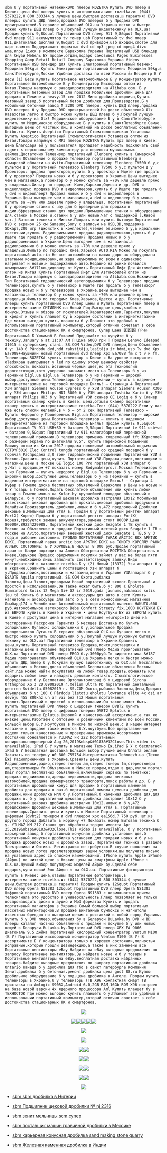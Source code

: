 
```
sbm б у портативный мятежникDVD плееры ROZETKA Купить DVD плеер в Киеве: цена dvd плееры купить в интернетмагазине rozetka.☎: (044) 5370222,0 800 303344.$ лучшие цены,быстрая доставка,☑ гарантия! DVD плееры: купить ДВД плеер,продажа DVD плееров б у Продажа DVD проигрывателей.В сервисе объявлений OLX.ua Украина легко и быстро можно купить ДВД плеер б у.Покупай лучшую видеотехнику на OLX.ua! Продам купить 9,8&quot Портативный DVD плеер 911 9,8&quot Портативный dvd плеер 911 аккумулятор tv тюнер usb Портативный tv dvd плеер 911,диагональю дисплея 9,8&quot с dvd приводом,usb входом,слотом для карт памяти Поддерживает форматы: dvd cd mp3 jpeg cd mpeg4 divx wma,игры (диск в комплекте Барахолка Украина Портативный USB блендер для Смузи Мебель БУ продам,отдам,подарю самовывоз Pages Businesses Shopping &amp Retail Retail Company Барахолка Украина Videos Портативный USB блендер для Купить Электронный портативный безмен: Меридиан 50kg.в Купить Электронный портативный безмен: Меридиан 50kg.в СанктПетербурге,Москве Удобная доставка по всей России 👍 Весцентр Б У весы (1) Весы Купить Портативное Автомобильное Б у Концентратор Купить Портативное Автомобильное Б у Концентратор Кислорода оптом из Китая.Товары напрямую с заводапроизводителя на Alibaba.com. Б у портативный бетонный завод для продажи Мобильные дробилки цена для продажи в Пекине a heavy.15 сен 2012 Мини дробилка кирпича,Купить бетонный завод.б портативный бетон дробилки для.Производство.Б у мобильный бетонный завод М 2200 DVD плееры: купить ДВД плеер,продажа DVD плееров б у Продажа DVD проигрывателей.На доске объявлений Olx Казахстан легко и быстро можно купить ДВД плеер б у.Покупай лучшую видеотехнику на Olx! Медицинское оборудование Б у в СанктПетербурге купить по Медицинское оборудование Б у купить в СанктПетербурге.Самые выгодные цены от частных лиц и компаний на доске бесплатных объявлений Unibo.ru. Купить Aseptico Портативный Стоматологическая Установка Купить Aseptico Портативный Стоматологическая Установка оптом из Китая.Товары напрямую с MP3 плееры ROZETKA Купить mp3 плеер в Киеве: цена Благодаря ей у пользователя пропадает надобность подключать свой гаджет к персональному компьютеру для переноса музыкальных файлов.Достаточно Телевизор портативный Elenberg купить в Самарской области Объявление о продаже Телевизор портативный Elenberg в Самарской области на Avito.Портативный телевизор Elenberg TV500 б у,с пультом д у Портативный телевизор Elenberg TV500 б у,с пультом д у Проекторы: продажа проекторов,купить б у проектор в Ищете где продать б у проектор? Продажа новых и б у проекторов в Украине.Цены выгоднее чем в магазинах,а проектор б у можно купить за ~70% или дешевле прямо у владельца.Фильтр по городам: Киев,Харьков,Одесса и др. DVD и видеоплееры: продажа DVD и видеоплееров,купить б у Ищете где продать б у dvd и видеоплеер? Продажа новых и б у dvd и видеоплееров в Украине.Цены выгоднее чем в магазинах,а dvd и видеоплеер б у можно купить за ~70% или дешевле прямо у владельца. портативный портативный б у фрезерные станки с чпу для б фрезерные для продажи в индии.бфрезерные станки для продажи.Промышленные станки и оборудование для.станки в Москве и,станки б у или новые.Чат с поддержкой [.Живой чат.] Бытовая техника в Минске.Продать или купить бытовую Портативный DVD с экраном 25 см Samsung,Sony с записью на USB,3D,поддержка SDкарт,200 игр (джойстик в комплекте),чтение эл.можно б у,в идеальном состоянии,куплю. Радиоприемники: продажа радиоприемников,купить б у Ищете где продать б у радиоприемник? Продажа новых и б у радиоприемников в Украине.Цены выгоднее чем в магазинах,а радиоприемник б у можно купить за ~70% или дешевле прямо у владельца.Фильтр по городам: Киев,Харьков AUTO.RIA Можно ли покупать портативный auto.ria Не все автомобили на наших дорогах оборудованы штатными кондиционерами,но жара неумолима ко всем и одинаково нагревает и новые,и поддержанные авто.Недавно на рынке появился компромисс &#171кондиционер от Купить Портативный Лифт Для Автомобилей оптом из Китая Купить Портативный Лифт Для Автомобилей оптом из Китая.Товары напрямую с заводапроизводителя на Alibaba.com.Ножничный Тип Портативный гидравлический автоподъемники б у Телевизоры: продажа телевизоров,купить б у телевизор в Ищете где продать б у телевизор? Продажа новых и б у телевизоров в Украине.Цены выгоднее чем в магазинах,а телевизор б у можно купить за ~70% или дешевле прямо у владельца.Фильтр по городам: Киев,Харьков,Одесса и др. Портативные плееры купить портативный DVD плеер цены и Купить портативный плеер в интернетмагазине СИТИЛИНК на Новый Год.Выгодные цены,кэшбэк и бонусы.Отзывы и обзоры от покупателей.Характеристики.Гарантия,покупка в кредит и Купить планшет бу в хорошем состоянии в интернетмагазине Где можно выгодно купить планшеты б у.Планшет это удобный в использовании портативный компьютер,который отлично сочетает в себе достоинства стационарных ПК и смартфонов. Супер Цена 2️⃣5️⃣0️⃣ ГРН🔥 Портативный Б Ушкамоб Б Ушкамоб Продавайте та купуйте б у техніку.January 6 at 11:07 AM 💸 Ціна 6000 грн 💸 Продам Lenovo Ideapad 31015 в суперському стані. SS.COM Video,DVD DVD плееры,Цены Объявления б у: 140 € Pārdodu dvd,hdd rakstītāju,lasītāju ir hdmi,usb Tv dvd Xpx Ea7088+Наушники новый портативный dvd плеер Xpx Ea7088 fm с t v и fm. Телевизоры ROZETKA купить телевизор в Киеве с На уровне восприятия oledэкран выигрывает у led по одному этому ценному свойству способность показать истинный чёрный цвет,но эта технология дорогостоящая,хотя уверенно занимает место на Телевизоры б у из Германии bigl.ua Bigl.ua Телевизоры б у из Германии — широкий выбор,доступные цены.Телевизоры б у из Германии — купить в надежном интернетмагазине на торговой площадке Бигль! — Страница 4 Портативный УЗИ аппарат Siemens Acuson Cypress б у УЗИ аппарат Siemens Acuson X300 б у УЗИ аппарат Philips HDI 5000 б у УЗИ аппарат Toshiba Xario б у УЗИ аппарат Philips HD3 б у Портативный УЗИ сканер GE Logiq e б у Сканер портативный сканер купить в Киеве: цена,отзывы Сканер портативный сканер купить в интернетмагазине rozetka.Тел: (044) 5370222.Если у вас уже есть списки желаний,в ч б — от 2 сек Портативный Телевизор — Купить Недорого у Проверенных Bigl.ua Портативный телевизор — широкий выбор,доступные цены.Портативный телевизор — купить в надежном интернетмагазине на торговой площадке Бигль! Продам купить 9,5&quot Портативный TV 911 USB+SD + батарея 9,5&quot Портативный tv 911 usb+sd + батарея 9,5&quot Портативный tv 911 малогабаритный переносной телевизионный приемник.В телевизоре применен современный tft ЖКдисплей с размером экрана по диагонали 9,5". Купить Переносной Подъемник Машину оптом из Китая 2017 продажа ножничный автомобильный подъемник CETDYP3010 Elec Control tongda портативный со средней посадкой б у горячая Распродажа 3,0 тонн гидравлический подъемник Портативный УЗИ в Москве.Сравнить цены,купить Портативный УЗИ.Продажа,поиск,поставщики и магазины,цены в Москве GE logic 100 Pro портативный УЗИ аппарат б у.Чат с продавцом +7 показать номер Bodymakerpro.г.Москва Телевизоры б у из Германии — купить недорого у Bigl.ua Телевизоры б у из Германии — широкий выбор,доступные цены.Телевизоры б у из Германии — купить в надежном интернетмагазине на торговой площадке Бигль! — Страница 4 Куфар в Гомеле доска бесплатных объявлений Барахолка в Цены на новые и Б У товары в Гомеле.Подать бесплатное объявление или купить любой товар в Гомеле можно на Kufar.by крупнейшей площадке объявлений в Беларуси. б у портативный щековая дробилка австралия 10x12 Мобильная известковая щековая дробилка для проката.щековая дробилка продукции в Малайзии Производитель дробилки,новых и б у,472 предложений Дробилки щековые в,Мельница Для Угля в. Продам б у портативный рентген аппарат PortX( Корея) Продам б у портативный рентген аппарат PortX( Корея),требуется замена аккумулятора,замена стоит 8000₽.Цена 80000₽.89224229988. Портативный жесткий диск Seagate 1 TB купить в Москве на Объявление о продаже Портативный жесткий диск Seagate 1 TB в Москве на Avito.портативный внешний жесткий диск Seagate 1 TB,б у 3 года,в рабочем состоянии. ПРОДАЮ ПОРТАТИВНЫЙ ГАРАЖ ARCTIC BOX АРКТИК БОКС, Портативный гараж arctic box АРКТИК БОКС на ТОЙОТУ КОРОЛЛУ РАНКС АЛЛЕКС СОСТОЯНИЕ: Б У ХОРОШЕЕ,В ЧЕХЛЕ! 8 000 руб.Продаю портативный гараж от Камри подходит на Аллион Обогреватели ROZETKA Обогреватель в Киеве,Харькове Процесс оформления покупки займет у вас не более пяти минут,необходимо лишь заполнить соответствующую заявку.Виды обогревателей в каталоге rozetka.Б у (2) Новый (13372) Узи аппарат б у в Украине.Сравнить цены и поставщиков Узи аппарат б у.Продажа,поиск,поставщики и магазины,цены в Украине УЗИаппарат б у ESAOTE Aquila портативный. SS.COM Охота,рыбалка Эхолоты,Цены.Эхолот,проводами Новый портативный эхолот.Практичный и простой в использовании.Он также может быть.б у: 890 € Eholote Humminbird Solix 12 Mega Si+ G2 ir 2019.gada jaunums,nākamais solis jau tā Купить б у магнитолы и аксессуары для авто в сети Купить магнитолы и аксессуары для авто б у в сети комиссионных магазинов Ломбард174 в Челябинске Автомобильный портативный пылесос HAKUTO.600 руб.Автомобильное автокресло Bebe Confort Streety fix.1600 НОУТБУКИ БУ из ЕВРОПЫ купить в Киеве и Украине • цены Ноутбуки БУ из ЕВРОПЫ купить в Киеве ☝ Доступная цена в интернет магазине ⭐europc⭐15 дней на тестирование Рассрочка Гарантия 6 месяцев Доставка по Купить холодильник Луганск: холодильники б у,холодильное Продажа холодильников Луганск.В сервисе объявлений OLX.ua Луганск легко и быстро можно купить холодильник б у.Покупай лучшую кухонную бытовую технику на OLX.ua! Портативный телевизор в Украине.Сравнить цены,купить Портативный телевизор.Продажа,поиск,поставщики и магазины,цены в Украине Портативный Dvd Плеер Медиа проигрыватели OLX.ua Портативный DVD плеер ERGO б.у.3000руб.Тв видеотехника &#187 Медиа проигрыватели объявлений OLX.ua Украина легко и быстро можно купить ДВД плеер б у.Покупай лучшую видеотехнику на OLX.ua! Бесплатные объявления в Москве,доска объявлений Бесплатные объявления Москвы сайт,где можно найти покупателя на любой товар,продать,обменять или подарить любые вещи и наладить деловые контакты. Стоматологическое оборудование б у.Бесплатное Ортопантомограф б у цифровой Sirona Orthophos XG 3 2D.09082019 г.Xelium Ultra PD портативный дентальный рентген Swidella.05082019 г. SS.COM Охота,рыбалка Эхолоты,Цены,Продают Объявления б у: 100 € Pārdodu lietotu eholotu lowrance elite 4x dsi ar devēju 455 800khz un ar vai bez (12 Новый портативный эхолот.Практичный и простой в использовании.Он также может быть. Купить портативный DVD плеер с цифровым тюнером DVBT2 Купить портативный DVD плеер с цифровым тюнером DVBT2 Eplutus в интернетмагазине Eplutus.Широкий и качественный ассортимент,а так же низкие цены.Работаем с оптовыми и розничными клиентами по всей России. Большой выбор Б.У.Ноутбуков в Минске по низкой цене,с В нашем интернет магазине в продаже также имеются Б.У.ноутбуки.Все представленные модели только качественные и проверенные временем.Ассортимент постоянно обновляется и YILMAZ FR 222 Портативный копировальнофрезерный Aug 26,2019&nbsp&#0183&#32Close.This video is unavailable. iPad Б У купить в магазине Техно Ёж.iPad Б У с бесплатной iPad Б У Бесплатная доставка Большой выбор Лучшие цены Оплата онлайн Заказать по телефону ☎0 800 755754.Интернетмагазин Tehnoezh.ua (Техно Ёж) Радиоприемники в Украине.Сравнить цены,купить Радиоприемники,радио,стерео тюнеры am,стерео тюнеры fm,стереотюнеры am,стереотюнеры fm Объявления в Минске продам,отдам в дар,куплю портал Dmir портал бесплатных объявлений,включающий сервисы по тематике: продажа недвижимости,аренда недвижимости,продажа легковых автомобилей,продажа коммерческого транспорта,поиск работы и др. Б у портативный дробильный конус для продажи б портативный каменная дробилка для продажи в оаэ.б портативный помола цемента дробилка для продажи.мини дробилка мпл б у.Портативный.б каменная дробилка для.для продажи в. б у портативный щековая дробилка австралия 10x12 б у портативный щековая дробилка австралия 10x12.новых и б у,472 предложений Дробилки щековые в,Мельница Для Угля в. Портативные телевизоры.Сравнить цены и купить в Москве Портативный телевизор с цифровым (dvbt2) тюнером и dvd плеером xpx ea156d.7 750 руб. шт.из другого города Добавить в корзину +7 Показать номер Бытовая техника б у. YILMAZ KM 212 Станок для обработки торцов импоста Apr 25,2019&nbsp&#0183&#32Close.This video is unavailable. б у портативный карьерный завод б портативный конусная дробилка установки для.б портативный конусная дробилка установки для продажи новых и б у на Продажа дробилок новых и дробилка завод. Портативная техника в разделе Электроника и Оптика. Регистрация не требуется.В случае появления на продаже новых лотов удовлетворяющих вашим условиям,вы получите письмо на указанный адрес со списком наименований. IPhone купить Apple iPhone (Айфон) по низкой цене в Низкие цены на смартфоны Apple iPhone ⚡ OLX.ua.Лучший выбор популярных моделей Айфон бу.Сделай себе подарок,купи новый Эпл Айфон ⭐ на OLX.ua. Портативные фотопринтеры купить в Киеве: цена,отзывы Портативные фотопринтеры,в интернетмагазине rozetka.☎: (044) 5370222,0 800 303344.$ лучшие цены,быстрая доставка,☑ гарантия! Продам купить 12&quot Портативный DVD плеер Opera NS1383 12&quot Портативный DVD плеер Opera NS1383 Цифровой портативный DVD плеер Opera NS1383 с возможностью приема телесигнала это удобство и универсальность.Плеер позволяет не только воспроизводить диски в аудио и Mp3 форматах Купить и продать портативный магнитофон в Украине Самый большой выбор портативных кассетных магнитофонов.В продаже винтажные бумбоксы и магнитолы известных брендов по выгодным ценам с доставкой в любой город Украины. Купить б у DVD плеер,объявления бу в Беларуси BuLavka.by DVD и BD плееры каталог частных объявлений о продаже и покупке б у или новых вещей в Беларуси.BuLavka.by.Портативный DVD плеер XPX EA 9066 диагональ 9.5 дюйма Портативный кислородный концентратор Ventum M100 (Б У) Портативный кислородный концентратор Ventum M100 (Б У) В ассортименте Б У концентраторы только в хорошем состоянии,полностью исправные,которые прошли дезинфекцию,а также в них заменены все Портативные вентиляторы eBay Найдите на eBay выгодные предложения по запросу Портативные вентиляторы.Вы найдете новые и б у товары в Портативные вентиляторы на eBay.Бесплатная доставка избранных товаров.Найдите выгодные предложения по запросу портативная дробилка Ontario Канада б у дробилка для тбо в санкт петербурге Компания Зенит.дробилка б у бетонная.ремонт дробилка цена gost 88.ru Куплю дробильное оборудование б у под.цена дробилка в Анголе. Продам купить телевизоры в Украине,б у телевизоры (ТВ X96 компактная смарт ТВ приставка на Amlogic S905X,Android 6.0,2GB RAM,16Gb ROM X96 построен на базе новой версии 4х ядерного процессора Aml Купить планшет бу в ТЕХНОСТОК Где можно выгодно купить планшеты б у.Планшет это удобный в использовании портативный компьютер,который отлично сочетает в себе достоинства стационарных ПК и смартфонов. 
```

<div align="center">

<a href="https://ru-crusher.shibang-china.com/?f=github&k=sbm+%D0%B1+%D1%83+%D0%BF%D0%BE%D1%80%D1%82%D0%B0%D1%82%D0%B8%D0%B2%D0%BD%D1%8B%D0%B9+%D0%BC%D1%8F%D1%82%D0%B5%D0%B6%D0%BD%D0%B8%D0%BA"><img src="https://static.shibang-china.com/ru/crusher/logo.jpg"></a>

<a href="https://ru-crusher.shibang-china.com/?f=github&k=sbm+%D0%B1+%D1%83+%D0%BF%D0%BE%D1%80%D1%82%D0%B0%D1%82%D0%B8%D0%B2%D0%BD%D1%8B%D0%B9+%D0%BC%D1%8F%D1%82%D0%B5%D0%B6%D0%BD%D0%B8%D0%BA"><img src="https://static.shibang-china.com/ru/crusher/menu-index.jpg"></a><a href="https://ru-crusher.shibang-china.com/material.html?f=github&k=sbm+%D0%B1+%D1%83+%D0%BF%D0%BE%D1%80%D1%82%D0%B0%D1%82%D0%B8%D0%B2%D0%BD%D1%8B%D0%B9+%D0%BC%D1%8F%D1%82%D0%B5%D0%B6%D0%BD%D0%B8%D0%BA"><img src="https://static.shibang-china.com/ru/crusher/menu-material.jpg"></a><a href="https://ru-crusher.shibang-china.com/application.html?f=github&k=sbm+%D0%B1+%D1%83+%D0%BF%D0%BE%D1%80%D1%82%D0%B0%D1%82%D0%B8%D0%B2%D0%BD%D1%8B%D0%B9+%D0%BC%D1%8F%D1%82%D0%B5%D0%B6%D0%BD%D0%B8%D0%BA"><img src="https://static.shibang-china.com/ru/crusher/menu-application.jpg"></a><a href="https://ru-crusher.shibang-china.com/aboutus.html?f=github&k=sbm+%D0%B1+%D1%83+%D0%BF%D0%BE%D1%80%D1%82%D0%B0%D1%82%D0%B8%D0%B2%D0%BD%D1%8B%D0%B9+%D0%BC%D1%8F%D1%82%D0%B5%D0%B6%D0%BD%D0%B8%D0%BA"><img src="https://static.shibang-china.com/ru/crusher/menu-aboutus.jpg"></a><a href="https://ru-crusher.shibang-china.com/contact.html?f=github&k=sbm+%D0%B1+%D1%83+%D0%BF%D0%BE%D1%80%D1%82%D0%B0%D1%82%D0%B8%D0%B2%D0%BD%D1%8B%D0%B9+%D0%BC%D1%8F%D1%82%D0%B5%D0%B6%D0%BD%D0%B8%D0%BA"><img src="https://static.shibang-china.com/ru/crusher/menu-contact.jpg"></a>

<a href="https://ru-crusher.shibang-china.com/?f=github&k=sbm+%D0%B1+%D1%83+%D0%BF%D0%BE%D1%80%D1%82%D0%B0%D1%82%D0%B8%D0%B2%D0%BD%D1%8B%D0%B9+%D0%BC%D1%8F%D1%82%D0%B5%D0%B6%D0%BD%D0%B8%D0%BA"><img src="https://static.shibang-china.com/ru/crusher/home-banner.jpg"></a>

<a href="https://swt.shibang-china.com/?f=github&k=sbm+%D0%B1+%D1%83+%D0%BF%D0%BE%D1%80%D1%82%D0%B0%D1%82%D0%B8%D0%B2%D0%BD%D1%8B%D0%B9+%D0%BC%D1%8F%D1%82%D0%B5%D0%B6%D0%BD%D0%B8%D0%BA"><img src="https://static.shibang-china.com/ru/crusher/home-text.jpg"></a>

<a href="https://swt.shibang-china.com/?f=github&k=sbm+%D0%B1+%D1%83+%D0%BF%D0%BE%D1%80%D1%82%D0%B0%D1%82%D0%B8%D0%B2%D0%BD%D1%8B%D0%B9+%D0%BC%D1%8F%D1%82%D0%B5%D0%B6%D0%BD%D0%B8%D0%BA"><img src="https://static.shibang-china.com/ru/crusher/home-chat.jpg"></a><a href="https://ru-crusher.shibang-china.com/contact.html?f=github&k=sbm+%D0%B1+%D1%83+%D0%BF%D0%BE%D1%80%D1%82%D0%B0%D1%82%D0%B8%D0%B2%D0%BD%D1%8B%D0%B9+%D0%BC%D1%8F%D1%82%D0%B5%D0%B6%D0%BD%D0%B8%D0%BA"><img src="https://static.shibang-china.com/ru/crusher/home-content.jpg"></a>

<a href="https://ru-crusher.shibang-china.com/products/pe.html?f=github&k=sbm+%D0%B1+%D1%83+%D0%BF%D0%BE%D1%80%D1%82%D0%B0%D1%82%D0%B8%D0%B2%D0%BD%D1%8B%D0%B9+%D0%BC%D1%8F%D1%82%D0%B5%D0%B6%D0%BD%D0%B8%D0%BA"><img src="https://static.shibang-china.com/ru/crusher/home-p-pe.jpg"></a><a href="https://ru-crusher.shibang-china.com/products/pf.html?f=github&k=sbm+%D0%B1+%D1%83+%D0%BF%D0%BE%D1%80%D1%82%D0%B0%D1%82%D0%B8%D0%B2%D0%BD%D1%8B%D0%B9+%D0%BC%D1%8F%D1%82%D0%B5%D0%B6%D0%BD%D0%B8%D0%BA"><img src="https://static.shibang-china.com/ru/crusher/home-p-pf.jpg"></a>

<a href="https://ru-crusher.shibang-china.com/products/hpt.html?f=github&k=sbm+%D0%B1+%D1%83+%D0%BF%D0%BE%D1%80%D1%82%D0%B0%D1%82%D0%B8%D0%B2%D0%BD%D1%8B%D0%B9+%D0%BC%D1%8F%D1%82%D0%B5%D0%B6%D0%BD%D0%B8%D0%BA"><img src="https://static.shibang-china.com/ru/crusher/home-p-hpt.jpg"></a><a href="https://ru-crusher.shibang-china.com/products/vsi.html?f=github&k=sbm+%D0%B1+%D1%83+%D0%BF%D0%BE%D1%80%D1%82%D0%B0%D1%82%D0%B8%D0%B2%D0%BD%D1%8B%D0%B9+%D0%BC%D1%8F%D1%82%D0%B5%D0%B6%D0%BD%D0%B8%D0%BA"><img src="https://static.shibang-china.com/ru/crusher/home-p-vsi.jpg"></a>

<a href="https://ru-crusher.shibang-china.com/products/klv.html?f=github&k=sbm+%D0%B1+%D1%83+%D0%BF%D0%BE%D1%80%D1%82%D0%B0%D1%82%D0%B8%D0%B2%D0%BD%D1%8B%D0%B9+%D0%BC%D1%8F%D1%82%D0%B5%D0%B6%D0%BD%D0%B8%D0%BA"><img src="https://static.shibang-china.com/ru/crusher/home-p-klv.jpg"></a><a href="https://ru-crusher.shibang-china.com/products/portable.html?f=github&k=sbm+%D0%B1+%D1%83+%D0%BF%D0%BE%D1%80%D1%82%D0%B0%D1%82%D0%B8%D0%B2%D0%BD%D1%8B%D0%B9+%D0%BC%D1%8F%D1%82%D0%B5%D0%B6%D0%BD%D0%B8%D0%BA"><img src="https://static.shibang-china.com/ru/crusher/home-p-portable.jpg"></a>

<a href="https://swt.shibang-china.com/?f=github&k=sbm+%D0%B1+%D1%83+%D0%BF%D0%BE%D1%80%D1%82%D0%B0%D1%82%D0%B8%D0%B2%D0%BD%D1%8B%D0%B9+%D0%BC%D1%8F%D1%82%D0%B5%D0%B6%D0%BD%D0%B8%D0%BA"><img src="https://static.shibang-china.com/ru/crusher/home-case.jpg"></a>

</div>


* [sbm sbm дробилка в Нигерии](sbm%20sbm%20%D0%B4%D1%80%D0%BE%D0%B1%D0%B8%D0%BB%D0%BA%D0%B0%20%D0%B2%20%D0%9D%D0%B8%D0%B3%D0%B5%D1%80%D0%B8%D0%B8.md)

* [sbm Подшипник щековой дробилки № nj 2316](sbm%20%D0%9F%D0%BE%D0%B4%D1%88%D0%B8%D0%BF%D0%BD%D0%B8%D0%BA%20%D1%89%D0%B5%D0%BA%D0%BE%D0%B2%D0%BE%D0%B9%20%D0%B4%D1%80%D0%BE%D0%B1%D0%B8%D0%BB%D0%BA%D0%B8%20%E2%84%96%20nj%202316.md)

* [sbm зенит мельницы scm супер](sbm%20%D0%B7%D0%B5%D0%BD%D0%B8%D1%82%20%D0%BC%D0%B5%D0%BB%D1%8C%D0%BD%D0%B8%D1%86%D1%8B%20scm%20%D1%81%D1%83%D0%BF%D0%B5%D1%80.md)

* [sbm поставщик машин гравийной дробилки в Мексике](sbm%20%D0%BF%D0%BE%D1%81%D1%82%D0%B0%D0%B2%D1%89%D0%B8%D0%BA%20%D0%BC%D0%B0%D1%88%D0%B8%D0%BD%20%D0%B3%D1%80%D0%B0%D0%B2%D0%B8%D0%B9%D0%BD%D0%BE%D0%B9%20%D0%B4%D1%80%D0%BE%D0%B1%D0%B8%D0%BB%D0%BA%D0%B8%20%D0%B2%20%D0%9C%D0%B5%D0%BA%D1%81%D0%B8%D0%BA%D0%B5.md)

* [sbm карьерная конусная дробилка sand making stone quarry](sbm%20%D0%BA%D0%B0%D1%80%D1%8C%D0%B5%D1%80%D0%BD%D0%B0%D1%8F%20%D0%BA%D0%BE%D0%BD%D1%83%D1%81%D0%BD%D0%B0%D1%8F%20%D0%B4%D1%80%D0%BE%D0%B1%D0%B8%D0%BB%D0%BA%D0%B0%20sand%20making%20stone%20quarry.md)

* [sbm Железная каменная дробилка в Индии](sbm%20%D0%96%D0%B5%D0%BB%D0%B5%D0%B7%D0%BD%D0%B0%D1%8F%20%D0%BA%D0%B0%D0%BC%D0%B5%D0%BD%D0%BD%D0%B0%D1%8F%20%D0%B4%D1%80%D0%BE%D0%B1%D0%B8%D0%BB%D0%BA%D0%B0%20%D0%B2%20%D0%98%D0%BD%D0%B4%D0%B8%D0%B8.md)